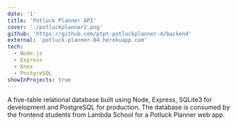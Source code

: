 ```yaml
---
date: '1'
title: 'Potluck Planner API'
cover: './potluckplanner2.png'
github: 'https://github.com/ptpt-potluckplanner-4/backend'
external: 'potluck-planner-04.herokuapp.com'
tech:
  - Node.js
  - Express
  - Knex
  - PostgreSQL
showInProjects: true
---
```


A five-table relational database built using Node, Express, SQLite3 for development and PostgreSQL for production. The database is consumed by the frontend students from Lambda School for a Potluck Planner web app.

